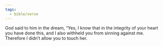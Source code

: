 ```yaml
---
tags:
  - bible/verse
---
```

God said to him in the dream, “Yes, I know that in the integrity of your heart you have done this, and I also withheld you from sinning against me. Therefore I didn’t allow you to touch her.